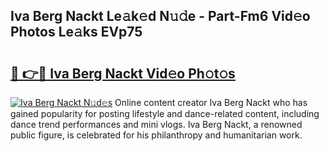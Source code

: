 ## Iva Berg Nackt Le𝚊k𝚎d N𝚞𝚍e - Part-Fm6 Vid𝚎o Photos Le𝚊ks EVp75

# <h2><a href="http://fb3g59p.evod.top/?m=Iva+Berg+Nackt">🔗 👉🔴 Iva Berg Nackt Vid𝚎o Ph𝚘t𝚘s</a></h2>

[![Iva Berg Nackt N𝚞d𝚎s](https://i.imgur.com/8V9OHl7.gif)](http://fb3g59p.evod.top/?m=Iva+Berg+Nackt)
Online content creator Iva Berg Nackt who has gained popularity for posting lifestyle and dance-related content, including dance trend performances and mini vlogs. Iva Berg Nackt, a renowned public figure, is celebrated for his philanthropy and humanitarian work. 
